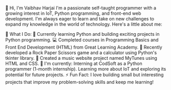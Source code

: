 👋 Hi, I'm Vaibhav Harjai
I'm a passionate self-taught programmer with a growing interest in IoT, Python programming, and front-end web development. I'm always eager to learn and take on new challenges to expand my knowledge in the world of technology. Here's a little about me:

🌟 What I Do:
📖 Currently learning Python and building exciting projects in Python programming.
💻 Completed courses in Programming Basics and Front End Development (HTML) from Great Learning Academy.
🔧 Recently developed a Rock Paper Scissors game and a calculator using Python's tkinter library.
🎨 Created a music website project named MyTunes using HTML and CSS.
🔭 I'm currently:
Interning at CodSoft as a Python programmer (1-month internship).
Learning more about IoT and exploring its potential for future projects.
⚡ Fun Fact:
I love building small but interesting projects that improve my problem-solving skills and keep me learning!
